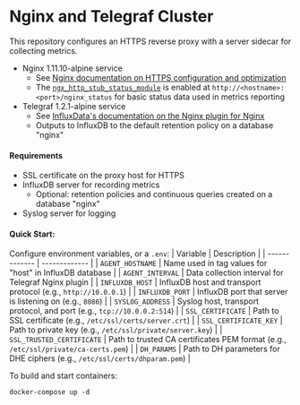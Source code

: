 # Nginx and Telegraf Cluster

This repository configures an HTTPS reverse proxy with a server sidecar for collecting metrics.

- Nginx 1.11.10-alpine service
  - See [Nginx documentation on HTTPS configuration and optimization](http://nginx.org/en/docs/http/configuring_https_servers.html)
  - The [`ngx_http_stub_status_module`](ngx_http_stub_status_module) is enabled at `http://<hostname>:<port>/nginx_status` for basic status data used in metrics reporting
- Telegraf 1.2.1-alpine service
  - See [InfluxData's documentation on the Nginx plugin for Nginx](https://github.com/influxdata/telegraf/tree/master/plugins/inputs/nginx)
  - Outputs to InfluxDB to the default retention policy on a database "nginx"

#### Requirements
- SSL certificate on the proxy host for HTTPS
- InfluxDB server for recording metrics
  - Optional: retention policies and continuous queries created on a database "nginx"
- Syslog server for logging

#### Quick Start:
Configure environment variables, or a `.env`:
| Variable | Description |
| ------------- | ------------- |
| `AGENT_HOSTNAME` | Name used in tag values for "host" in InfluxDB database |
| `AGENT_INTERVAL` | Data collection interval for Telegraf Nginx plugin |
| `INFLUXDB_HOST` | InfluxDB host and transport protocol (e.g., `http://10.0.0.1`) |
| `INFLUXDB_PORT` | InfluxDB port that server is listening on (e.g., `8086`) |
| `SYSLOG_ADDRESS` | Syslog host, transport protocol, and port (e.g., `tcp://10.0.0.2:514`) |
| `SSL_CERTIFICATE` | Path to SSL certificate (e.g., `/etc/ssl/certs/server.crt`) |
| `SSL_CERTIFICATE_KEY` | Path to private key (e.g., `/etc/ssl/private/server.key`) |
| `SSL_TRUSTED_CERTIFICATE` | Path to trusted CA certificates PEM format (e.g., `/etc/ssl/private/ca-certs.pem`) |
| `DH_PARAMS` | Path to DH parameters for DHE ciphers (e.g., `/etc/ssl/certs/dhparam.pem`) |

To build and start containers:

```
docker-compose up -d
```

